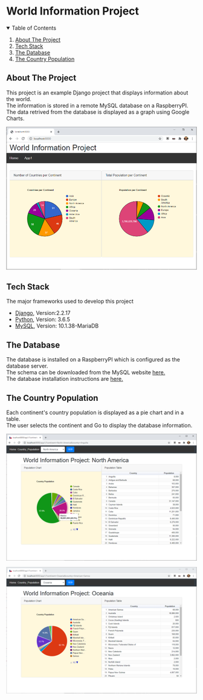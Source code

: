 # World Information Project

<!-- TABLE OF CONTENTS -->
<details open>
  <summary>Table of Contents</summary>
  <ol>
    <li><a href="#about-the-project">About The Project</a></li>
    <li><a href="#tech-stack">Tech Stack</a></li>
    <li><a href="#the-database">The Database</a></li>
    <li><a href="#the-country-population">The Country Population</a></li>
  </ol>
</details>

<!-- ABOUT THE PROJECT -->
## About The Project
This project is an example Django project that displays
information about the world.
<br>
The information is stored in a remote MySQL database on a RaspberryPI.<br>
The data retrived from the database is displayed as a graph using Google Charts.<br>

![](static/css/server.png)

<!-- TECH STACK -->
## Tech Stack
The major frameworks used to develop this project
* [Django](https://www.djangoproject.com/), Version:2.2.17
* [Python](https://www.python.org/), Version: 3.6.5
* [MySQL](https://www.mysql.com/), Version: 10.1.38-MariaDB

<!-- THE DATABASE -->
## The Database
The database is installed on a RaspberryPI which is configured as the database server.<br>
The schema can be downloaded from the MySQL website [here.](https://dev.mysql.com/doc/index-other.html)<br>
The database installation instructions are [here.](https://dev.mysql.com/doc/world-setup/en/world-setup-installation.html)

<!-- THE COUNTRY POPULATION -->
## The Country Population
Each continent's country population is displayed as a pie chart and in a table.<br>
The user selects the continent and Go to display the database information.<br>


![](static/css/country_pop.png)

![](static/css/country_pop2.png)
